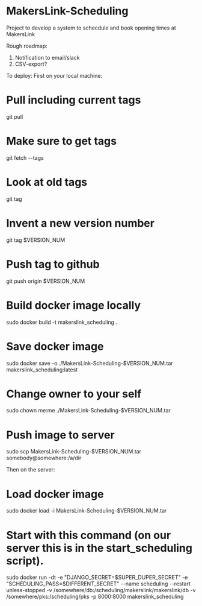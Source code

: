 # MakersLink-Scheduling
Project to develop a system to schecdule and book opening times at MakersLink

Rough roadmap:
1. Notification to email/slack
2. CSV-export?

To deploy:
First on your local machine:
# Pull including current tags
git pull
# Make sure to get tags
git fetch --tags
# Look at old tags
git tag
# Invent a new version number
git tag $VERSION_NUM
# Push tag to github
git push origin $VERSION_NUM
# Build docker image locally
sudo docker build -t makerslink_scheduling .
# Save docker image
sudo docker save -o ./MakersLink-Scheduling-$VERSION_NUM.tar makerslink_scheduling:latest
# Change owner to your self
sudo chown me:me ./MakersLink-Scheduling-$VERSION_NUM.tar
# Push image to server
sudo scp MakersLink-Scheduling-$VERSION_NUM.tar somebody@somewhere:/a/dir

Then on the server:
# Load docker image
sudo docker load -i MakersLink-Scheduling-$VERSION_NUM.tar
# Start with this command (on our server this is in the start_scheduling script).
sudo docker run -dt -e "DJANGO_SECRET=$SUPER_DUPER_SECRET" -e "SCHEDULING_PASS=$DIFFERENT_SECRET" --name scheduling --restart unless-stopped  -v /somewhere/db:/scheduling/makerslink/makerslink/db -v /somewhere/pks:/scheduling/pks -p 8000:8000 makerslink_scheduling
